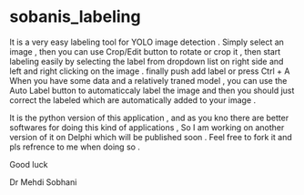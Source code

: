# sobanis_labeling
It is a very easy labeling tool for YOLO image detection .
Simply select an image , then you can use Crop/Edit button to rotate or crop it , 
then start labeling easily by selecting the label from dropdown list on right side and left and right clicking on the image . 
finally push add label or press Ctrl + A
When you have some data and a relatively traned model , you can use the Auto Label button to automaticcaly label the image and then you should just correct the labeled which are automatically added to your image . 

It is the python version of this application , and as you kno there are better softwares for doing this kind of applications , So I am working on another version of it on Delphi which will be published soon . 
Feel free to fork it and pls refrence to me when doing so . 

Good luck

Dr Mehdi Sobhani
